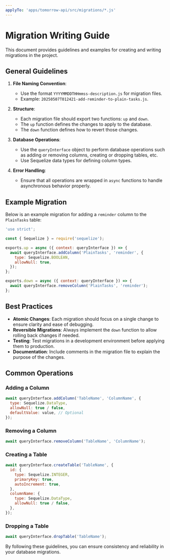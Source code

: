 ```yaml
---
applyTo: 'apps/tomorrow-api/src/migrations/*.js'
---
```


# Migration Writing Guide

This document provides guidelines and examples for creating and writing migrations in the project.

## General Guidelines

1. **File Naming Convention**:

   - Use the format `YYYYMMDDTHHmmss-description.js` for migration files.
   - Example: `20250507T012421-add-reminder-to-plain-tasks.js`.

2. **Structure**:

   - Each migration file should export two functions: `up` and `down`.
   - The `up` function defines the changes to apply to the database.
   - The `down` function defines how to revert those changes.

3. **Database Operations**:

   - Use the `queryInterface` object to perform database operations such as adding or removing columns, creating or dropping tables, etc.
   - Use Sequelize data types for defining column types.

4. **Error Handling**:
   - Ensure that all operations are wrapped in `async` functions to handle asynchronous behavior properly.

## Example Migration

Below is an example migration for adding a `reminder` column to the `PlainTasks` table:

```javascript
'use strict';

const { Sequelize } = require('sequelize');

exports.up = async ({ context: queryInterface }) => {
  await queryInterface.addColumn('PlainTasks', 'reminder', {
    type: Sequelize.BOOLEAN,
    allowNull: true,
  });
};

exports.down = async ({ context: queryInterface }) => {
  await queryInterface.removeColumn('PlainTasks', 'reminder');
};
```

## Best Practices

- **Atomic Changes**: Each migration should focus on a single change to ensure clarity and ease of debugging.
- **Reversible Migrations**: Always implement the `down` function to allow rolling back changes if needed.
- **Testing**: Test migrations in a development environment before applying them to production.
- **Documentation**: Include comments in the migration file to explain the purpose of the changes.

## Common Operations

### Adding a Column

```javascript
await queryInterface.addColumn('TableName', 'ColumnName', {
  type: Sequelize.DataType,
  allowNull: true / false,
  defaultValue: value, // Optional
});
```

### Removing a Column

```javascript
await queryInterface.removeColumn('TableName', 'ColumnName');
```

### Creating a Table

```javascript
await queryInterface.createTable('TableName', {
  id: {
    type: Sequelize.INTEGER,
    primaryKey: true,
    autoIncrement: true,
  },
  columnName: {
    type: Sequelize.DataType,
    allowNull: true / false,
  },
});
```

### Dropping a Table

```javascript
await queryInterface.dropTable('TableName');
```

By following these guidelines, you can ensure consistency and reliability in your database migrations.
